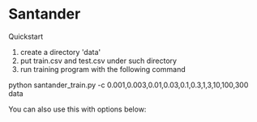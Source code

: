 # Santander

Quickstart
1. create a directory 'data'
2. put train.csv and test.csv under such directory
3. run training program with the following command

python santander_train.py -c 0.001,0.003,0.01,0.03,0.1,0.3,1,3,10,100,300 data


You can also use this with options below:

